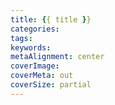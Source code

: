 ```yaml
---
title: {{ title }}
categories:
tags:
keywords:
metaAlignment: center
coverImage: 
coverMeta: out
coverSize: partial
---
```


